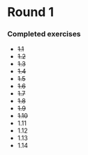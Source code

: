 # Round 1

### Completed exercises

* ~~1.1~~
* ~~1.2~~
* ~~1.3~~
* ~~1.4~~
* ~~1.5~~
* ~~1.6~~
* ~~1.7~~
* ~~1.8~~
* ~~1.9~~
* ~~1.10~~
* 1.11
* 1.12
* 1.13
* 1.14

